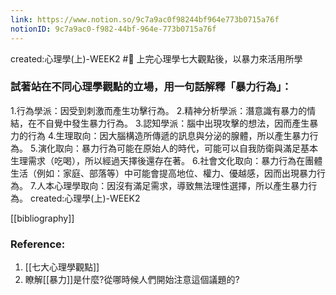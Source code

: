```yaml
---
link: https://www.notion.so/9c7a9ac0f98244bf964e773b0715a76f
notionID: 9c7a9ac0-f982-44bf-964e-773b0715a76f
---
```

created:心理學(上)-WEEK2
#🌲
上完心理學七大觀點後，以暴力來活用所學
### 試著站在不同心理學觀點的立場，用一句話解釋「暴力行為」：
1.行為學派：因受到刺激而產生功擊行為。
2.精神分析學派：潛意識有暴力的情結，在不自覺中發生暴力行為。
3.認知學派：腦中出現攻擊的想法，因而產生暴力的行為
4.生理取向：因大腦構造所傳遞的訊息與分泌的腺體，所以產生暴力行為。
5.演化取向：暴力行為可能在原始人的時代，可能可以自我防衛與滿足基本生理需求（吃喝），所以經過天擇後還存在著。
6.社會文化取向：暴力行為在團體生活（例如：家庭、部落等）中可能會提高地位、權力、優越感，因而出現暴力行為。
7.人本心理學取向：因沒有滿足需求，導致無法理性選擇，所以產生暴力行為。
created:心理學(上)-WEEK2

[[bibliography]]

### Reference:
1. [[七大心理學觀點]]
2. 瞭解[[暴力]]是什麼?從哪時候人們開始注意這個議題的?